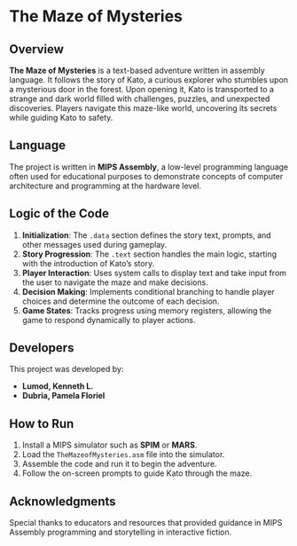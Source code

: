 # The Maze of Mysteries

## Overview

**The Maze of Mysteries** is a text-based adventure written in assembly language. It follows the story of Kato, a curious explorer who stumbles upon a mysterious door in the forest. Upon opening it, Kato is transported to a strange and dark world filled with challenges, puzzles, and unexpected discoveries. Players navigate this maze-like world, uncovering its secrets while guiding Kato to safety.

## Language

The project is written in **MIPS Assembly**, a low-level programming language often used for educational purposes to demonstrate concepts of computer architecture and programming at the hardware level.

## Logic of the Code

1. **Initialization**: The `.data` section defines the story text, prompts, and other messages used during gameplay.
2. **Story Progression**: The `.text` section handles the main logic, starting with the introduction of Kato’s story.
3. **Player Interaction**: Uses system calls to display text and take input from the user to navigate the maze and make decisions.
4. **Decision Making**: Implements conditional branching to handle player choices and determine the outcome of each decision.
5. **Game States**: Tracks progress using memory registers, allowing the game to respond dynamically to player actions.

## Developers

This project was developed by:

- **Lumod, Kenneth L.**
- **Dubria, Pamela Floriel**&#x20;

## How to Run

1. Install a MIPS simulator such as **SPIM** or **MARS**.
2. Load the `TheMazeofMysteries.asm` file into the simulator.
3. Assemble the code and run it to begin the adventure.
4. Follow the on-screen prompts to guide Kato through the maze.

## Acknowledgments

Special thanks to educators and resources that provided guidance in MIPS Assembly programming and storytelling in interactive fiction.
